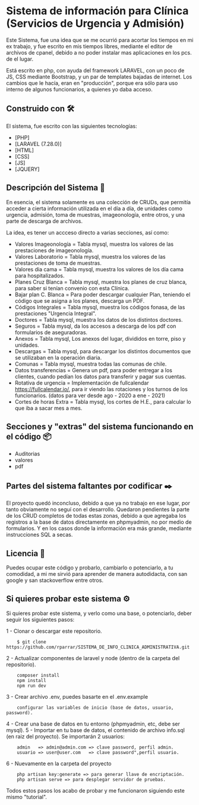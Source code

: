 # Sistema de información para Clínica (Servicios de Urgencia y Admisión)
Este Sistema, fue una idea que se me ocurrió para acortar los tiempos en mi ex trabajo, y fue escrito en mis tiempos libres, mediante el editor de archivos de cpanel, debido a no poder instalar mas aplicaciones en los pcs. de el lugar.

Está escrito en php, con ayuda del framework LARAVEL, con un poco de JS, CSS mediante Bootstrap, y un par de templates bajadas de internet.
Los cambios que le hacía, eran en "producción", porque era sólo para uso interno de algunos funcionarios, a quienes yo daba acceso.

## Construido con 🛠️
El sistema, fue escrito con las siguientes tecnologías:

* [PHP]
* [LARAVEL (7.28.0)]
* [HTML]
* [CSS]
* [JS]
* [JQUERY]

## Descripción del Sistema 📄
En esencia, el sistema solamente es una colección de CRUDs, que permitía acceder a cierta información utilizada en el día a día, de unidades como urgencia, admisión, toma de muestras, imageonología, entre otros, y una parte de descarga de archivos.

La idea, es tener un accceso directo a varias secciones, así como:

* Valores Imageonología = Tabla mysql, muestra los valores de las prestaciones de imageonología.
* Valores Laboratorio   = Tabla mysql, muestra los valores de las prestaciones de toma de muestras.
* Valores dia cama      = Tabla mysql, muestra los valores de los día cama para hospitalizados.
* Planes Cruz Blanca    = Tabla mysql, muestra los planes de cruz blanca, para saber si tenían convenio con esta Clínica.
* Bajar plan C. Blanca  = Para poder descargar cualquier Plan, teniendo el código que se asigna a los planes, descarga un PDF.
* Códigos Integrales    = Tabla mysql, muestra los códigos fonasa, de las prestaciones "Urgencia Integral".
* Doctores              = Tabla mysql, muestra los datos de los distintos doctores. 
* Seguros               = Tabla mysql, da los accesos a descarga de los pdf con formularios de aseguradoras. 
* Anexos                = Tabla mysql, Los anexos del lugar, divididos en torre, piso y unidades. 
* Descargas             = Tabla mysql, para descargar los distintos documentos que se utilizaban en la operación diaria.
* Comunas               = Tabla mysql, muestra todas las comunas de chile.
* Datos transferencias  = Genera un pdf, para poder entregar a los clientes, cuando pedían los datos para transferir y pagar sus cuentas.
* Rotativa de urgencia  = Implementación de fullcalendar https://fullcalendar.io/, para ir viendo las rotaciones y los turnos de los funcionarios.
(datos para ver desde ago - 2020 a ene - 2021)
* Cortes de horas Extra = Tabla mysql, los cortes de H.E., para calcular lo que iba a sacar mes a mes.

## Secciones y "extras" del sistema funcionando en el código 📦

* Auditorias
* valores
* pdf



## Partes del sistema faltantes por codificar ✒️

El proyecto quedó inconcluso, debido a que ya no trabajo en ese lugar, por tanto obviamente no seguí con el desarrollo.
Quedaron pendientes la parte de los CRUD completos de todas estas zonas, debido a que agregaba los registros a la base de datos directamente en phpmyadmin, no por medio de formularios.
Y en los casos donde la información era más grande, mediante instrucciones SQL a secas.

## Licencia 📄

Puedes ocupar este código y probarlo, cambiarlo o potenciarlo, a tu comodidad, a mi me sirvió para aprender de manera autodidacta, con san google y san stackoverflow entre otros.

## Si quieres probar este sistema ⚙️

Si quieres probar este sistema, y verlo como una base, o potenciarlo, deber seguir los siguientes pasos:


1 - Clonar o descargar este repositorio.
```
    $ git clone https://github.com/rparrar/SISTEMA_DE_INFO_CLINICA_ADMINISTRATIVA.git
```
2 - Actualizar componentes de laravel y node (dentro de la carpeta del repositorio).
```
    composer install
    npm install 
    npm run dev
```
3 - Crear archivo .env, puedes basarte en el .env.example
```
    configurar las variables de inicio (base de datos, usuario, password).
```
4 - Crear una base de datos en tu entorno (phpmyadmin, etc, debe ser mysql).
5 - Importar en tu base de datos, el contenido de archivo info.sql (en raiz del proyecto).
    Se importarán 2 usuarios:
```
    admin   => admin@admin.com => clave password, perfil admin.
    usuario => user@user.com   => clave password",perfil usuario.
```
6 - Nuevamente en la carpeta del proyecto
```
    php artisan key:generate => para generar llave de encriptación.
    php artisan serve => para desplegar servidor de pruebas.
```
Todos estos pasos los acabo de probar y me funcionaron siguiendo este mismo "tutorial".
